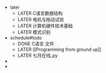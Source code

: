 - later
	- LATER C语言数据结构
	- LATER 电机与拖动试验
	- LATER 计算机硬件技术基础
	- LATER 模式识别
- schedule#todo
	- DONE C语言 文件
	- LATER [[Programming from ground up]]
	- LATER 七月在线_py
-
-